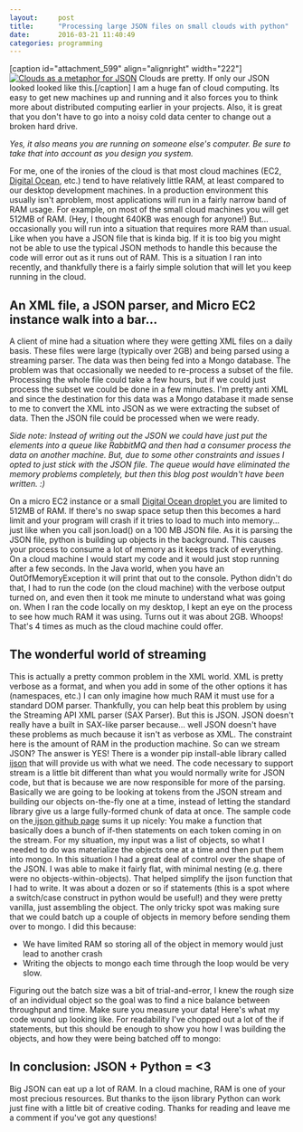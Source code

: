 ```yaml
---
layout:     post
title:      "Processing large JSON files on small clouds with python"
date:       2016-03-21 11:40:49
categories: programming
---
```

[caption id="attachment_599" align="alignright" width="222"][![Clouds as a metaphor for JSON](https://ironboundsoftware.com/blog/wp-content/uploads/2016/03/5506788169_77cc7ccb2a_b-744x484.jpg)](https://ironboundsoftware.com/blog/wp-content/uploads/2016/03/5506788169_77cc7ccb2a_b.jpg) Clouds are pretty. If only our JSON looked looked like this.[/caption] I am a huge fan of cloud computing. Its easy to get new machines up and running and it also forces you to think more about distributed computing earlier in your projects. Also, it is great that you don't have to go into a noisy cold data center to change out a broken hard drive. 

_Yes, it also means you are running on someone else's computer. Be sure to take that into account as you design you system._

For me, one of the ironies of the cloud is that most cloud machines (EC2, [Digital Ocean](https://m.do.co/c/76f9b19dc762), etc.) tend to have relatively little RAM, at least compared to our desktop development machines. In a production environment this usually isn't aproblem, most applications will run in a fairly narrow band of RAM usage. For example, on most of the small cloud machines you will get 512MB of RAM. (Hey, I thought 640KB was enough for anyone!) But... occasionally you will run into a situation that requires more RAM than usual. Like when you have a JSON file that is kinda big. If it is too big you might not be able to use the typical JSON methods to handle this because the code will error out as it runs out of RAM. This is a situation I ran into recently, and thankfully there is a fairly simple solution that will let you keep running in the cloud. 

## An XML file, a JSON parser, and Micro EC2 instance walk into a bar...

A client of mine had a situation where they were getting XML files on a daily basis. These files were large (typically over 2GB) and being parsed using a streaming parser. The data was then being fed into a Mongo database. The problem was that occasionally we needed to re-process a subset of the file. Processing the whole file could take a few hours, but if we could just process the subset we could be done in a few minutes. I'm pretty anti XML and since the destination for this data was a Mongo database it made sense to me to convert the XML into JSON as we were extracting the subset of data. Then the JSON file could be processed when we were ready. 

_Side note: Instead of writing out the JSON we could have just put the elements into a queue like RabbitMQ and then had a consumer process the data on another machine. But, due to some other constraints and issues I opted to just stick with the JSON file. The queue would have eliminated the memory problems completely, but then this blog post wouldn't have been written. :)_

On a micro EC2 instance or a small [Digital Ocean droplet ](https://m.do.co/c/76f9b19dc762)you are limited to 512MB of RAM. If there's no swap space setup then this becomes a hard limit and your program will crash if it tries to load to much into memory... just like when you call json.load() on a 100 MB JSON file. As it is parsing the JSON file, python is building up objects in the background. This causes your process to consume a lot of memory as it keeps track of everything. On a cloud machine I would start my code and it would just stop running after a few seconds. In the Java world, when you have an OutOfMemoryException it will print that out to the console. Python didn't do that, I had to run the code (on the cloud machine) with the verbose output turned on, and even then it took me minute to understand what was going on. When I ran the code locally on my desktop, I kept an eye on the process to see how much RAM it was using. Turns out it was about 2GB. Whoops! That's 4 times as much as the cloud machine could offer. 

## The wonderful world of streaming

This is actually a pretty common problem in the XML world. XML is pretty verbose as a format, and when you add in some of the other options it has (namespaces, etc.) I can only imagine how much RAM it must use for a standard DOM parser. Thankfully, you can help beat this problem by using the Streaming API XML parser (SAX Parser). But this is JSON. JSON doesn't really have a built in SAX-like parser because... well JSON doesn't have these problems as much because it isn't as verbose as XML. The constraint here is the amount of RAM in the production machine. So can we stream JSON? The answer is YES! There is a wonder pip install-able library called [ijson](https://pypi.python.org/pypi/ijson/) that will provide us with what we need. The code necessary to support stream is a little bit different than what you would normally write for JSON code, but that is because we are now responsible for more of the parsing. Basically we are going to be looking at tokens from the JSON stream and building our objects on-the-fly one at a time, instead of letting the standard library give us a large fully-formed chunk of data at once. The sample code on the[ ijson github page](https://github.com/isagalaev/ijson) sums it up nicely: You make a function that basically does a bunch of if-then statements on each token coming in on the stream. For my situation, my input was a list of objects, so what I needed to do was materialize the objects one at a time and then put them into mongo. In this situation I had a great deal of control over the shape of the JSON. I was able to make it fairly flat, with minimal nesting (e.g. there were no objects-within-objects). That helped simplify the ijson function that I had to write. It was about a dozen or so if statements (this is a spot where a switch/case construct in python would be useful!) and they were pretty vanilla, just assembling the object. The only tricky spot was making sure that we could batch up a couple of objects in memory before sending them over to mongo. I did this because: 

  * We have limited RAM so storing all of the object in memory would just lead to another crash
  * Writing the objects to mongo each time through the loop would be very slow.

Figuring out the batch size was a bit of trial-and-error, I knew the rough size of an individual object so the goal was to find a nice balance between throughput and time. Make sure you measure your data! Here's what my code wound up looking like. For readability I've chopped out a lot of the if statements, but this should be enough to show you how I was building the objects, and how they were being batched off to mongo:   

## In conclusion: JSON + Python = <3

Big JSON can eat up a lot of RAM. In a cloud machine, RAM is one of your most precious resources. But thanks to the ijson library Python can work just fine with a little bit of creative coding. Thanks for reading and leave me a comment if you've got any questions!
